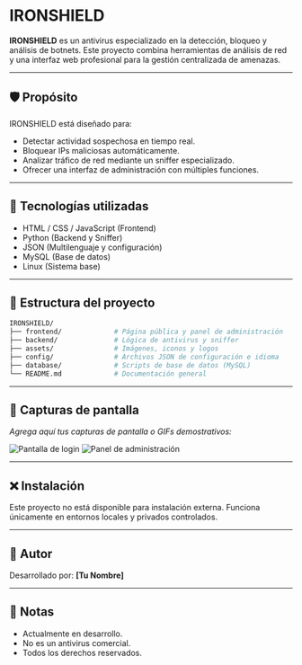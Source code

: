 # IRONSHIELD

**IRONSHIELD** es un antivirus especializado en la detección, bloqueo y análisis de botnets. Este proyecto combina herramientas de análisis de red y una interfaz web profesional para la gestión centralizada de amenazas.

---

## 🛡️ Propósito

IRONSHIELD está diseñado para:
- Detectar actividad sospechosa en tiempo real.
- Bloquear IPs maliciosas automáticamente.
- Analizar tráfico de red mediante un sniffer especializado.
- Ofrecer una interfaz de administración con múltiples funciones.

---

## 🧩 Tecnologías utilizadas

- HTML / CSS / JavaScript (Frontend)
- Python (Backend y Sniffer)
- JSON (Multilenguaje y configuración)
- MySQL (Base de datos)
- Linux (Sistema base)

---

## 📁 Estructura del proyecto

```bash
IRONSHIELD/
├── frontend/             # Página pública y panel de administración
├── backend/              # Lógica de antivirus y sniffer
├── assets/               # Imágenes, iconos y logos
├── config/               # Archivos JSON de configuración e idioma
├── database/             # Scripts de base de datos (MySQL)
└── README.md             # Documentación general
```

---

## 📸 Capturas de pantalla

_Agrega aquí tus capturas de pantalla o GIFs demostrativos:_

![Pantalla de login](assets/screens/login.png)
![Panel de administración](assets/screens/panel.png)

---

## ❌ Instalación

Este proyecto no está disponible para instalación externa. Funciona únicamente en entornos locales y privados controlados.

---

## 👤 Autor

Desarrollado por: **[Tu Nombre]**

---

## 📌 Notas

- Actualmente en desarrollo.
- No es un antivirus comercial.
- Todos los derechos reservados.

